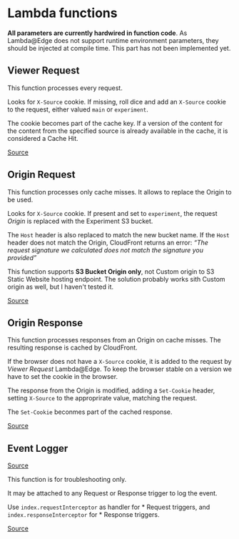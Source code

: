 # Lambda functions

**All parameters are currently hardwired in function code**.
As Lambda@Edge does not support runtime environment parameters, they should be injected at compile time.
This part has not been implemented yet.

## Viewer Request

This function processes every request.

Looks for `X-Source` cookie. 
If missing, roll dice and add an `X-Source` cookie to the request, either valued `main` or `experiment`.

The cookie becomes part of the cache key.
If a version of the content for the content from the specified source is already available in the cache, it is considered a Cache Hit.

[Source](../lambda/viewer-request/index.js)


## Origin Request

This function processes only cache misses. 
It allows to replace the Origin to be used.

Looks for `X-Source` cookie.
If present and set to `experiment`, the request *Origin* is replaced with the Experiment S3 bucket.

The `Host` header is also replaced to match the new bucket name. 
If the `Host` header does not match the Origin, CloudFront returns an error: *“The request signature we calculated does not match the signature you provided”*

This function supports **S3 Bucket Origin only**, not Custom origin to S3 Static Website hosting endpoint.
The solution probably works sith Custom origin as well, but I haven't tested it.

[Source](../lambda/origin-request/index.js)


## Origin Response

This function processes responses from an Origin on cache misses.
The resulting response is cached by CloudFront.

If the browser does not have a `X-Source` cookie, it is added to the request by *Viewer Request* Lambda@Edge.
To keep the browser stable on a version we have to set the cookie in the browser.

The response from the Origin is modified, adding a `Set-Cookie` header, setting `X-Source` to the approprirate value, matching the request.

The `Set-Cookie` beconmes part of the cached response.

[Source](../lambda/origin-response/index.js)

## Event Logger

[Source](../lambda/event-logger/index.js)

This function is for troubleshooting only.

It may be attached to any Request or Response trigger to log the event.

Use `index.requestInterceptor` as handler for * Request triggers, and `index.responseInterceptor` for * Response triggers.

[Source](../lambda/event-logger/index.js)
